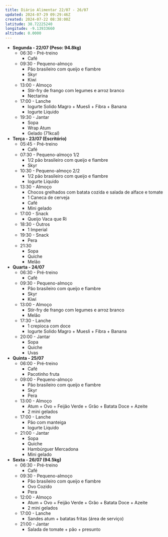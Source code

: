 ```yaml
---
title: Diário Alimentar 22/07 - 26/07
updated: 2024-07-29 09:29:46Z
created: 2024-07-22 08:38:00Z
latitude: 38.72225240
longitude: -9.13933660
altitude: 0.0000
---
```


- **Segunda - 22/07 (Peso: 94.8kg)** 
    - 06:30 - Pré-treino
        - Café
    - 09:30 - Pequeno-almoço
        - Pão brasileiro com queijo e fiambre
        - Skyr
        - Kiwi
    - 13:00 - Almoço
        - Stir-fry de frango com legumes e arroz branco
        - Nectarina
    - 17:00 - Lanche
        - Iogurte Solido Magro + Muesli + Fibra + Banana
        - Iogurte Liquido
    - 19:30 - Jantar
        - Sopa
        - Wrap Atum
        - Gelado (71kcal)
- **Terça - 23/07 (Escritório)**
    - 05:45 - Pré-treino
        - Café
    - 07:30 - Pequeno-almoço 1/2
        - 1/2 pão brasileiro com queijo e fiambre
        - Skyr
    - 10:30 - Pequeno-almoço 2/2
        - 1/2 pão brasileiro com queijo e fiambre
        - Iogurte Liquido
    - 13:30 - Almoço
        - Chocos grelhados com batata cozida e salada de alface e tomate
        - 1 Caneca de cerveja
        - Café
        - Mini gelado
    - 17:00 - Snack
        - Queijo Vaca que Ri
    - 18:30 - Outros
        - 1 Imperial
    - 19:30 - Snack
        - Pera
    - 21:30
        - Sopa
        - Quiche
        - Melão
- **Quarta - 24/07**
    - 06:30 - Pré-treino
        - Café
    - 09:30 - Pequeno-almoço
        - Pão brasileiro com queijo e fiambre
        - Skyr
        - Kiwi
    - 13:00 - Almoço
        - Stir-fry de frango com legumes e arroz branco
        - Melão
    - 17:30 - Lanche
        - 1 crepioca com doce
        - Iogurte Solido Magro + Muesli + Fibra + Banana
    - 20:00 - Jantar
        - Sopa
        - Quiche
        - Uvas
- **Quinta - 25/07**
    - 06:00 - Pré-treino
        - Café
        - Pacotinho fruta
    - 09:00 - Pequeno-almoço
        - Pão brasileiro com queijo e fiambre
        - Skyr
        - Pera
    - 13:00 - Almoço
        - Atum + Ovo + Feijão Verde + Grão + Batata Doce + Azeite
        - 2 mini gelados
    - 17:00 - Lanche
        - Pão com manteiga
        - Iogurte Liquido
    - 21:00 - Jantar
        - Sopa
        - Quiche
        - Hambúrguer Mercadona
        - Mini gelado
- **Sexta - 26/07 (94.5kg)**
    - 06:30 - Pré-treino
        - Café
    - 09:30 - Pequeno-almoço
        - Pão brasileiro com queijo e fiambre
        - Ovo Cozido
        - Pera
    - 12:00 - Almoço
        - Atum + Ovo + Feijão Verde + Grão + Batata Doce + Azeite
        - 2 mini gelados
    - 17:00 - Lanche
        - Sandes atum + batatas fritas (área de serviço)
    - 21:00 - Jantar
        - Salada de tomate + pão + presunto